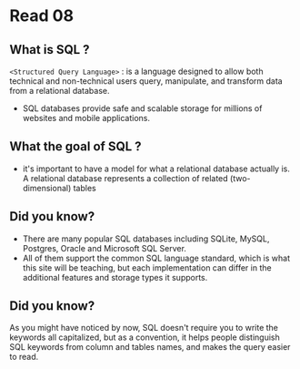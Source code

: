 # Read 08 

## What is SQL ?

 `<Structured Query Language>` : is a language designed to allow both technical and non-technical users query, manipulate, and transform data from a relational database.

 * SQL databases provide safe and scalable storage for millions of websites and mobile applications.

## What the goal of SQL ?

* it's important to have a model for what a relational database actually is. A relational database represents a collection of related (two-dimensional) tables

## Did you know?
* There are many popular SQL databases including SQLite, MySQL, Postgres, Oracle and Microsoft SQL Server.
* All of them support the common SQL language standard, which is what this site will be teaching, but each implementation can differ in the additional features and storage types it supports.

## Did you know?
As you might have noticed by now, SQL doesn't require you to write the keywords all capitalized, but as a convention, it helps people distinguish SQL keywords from column and tables names, and makes the query easier to read.
